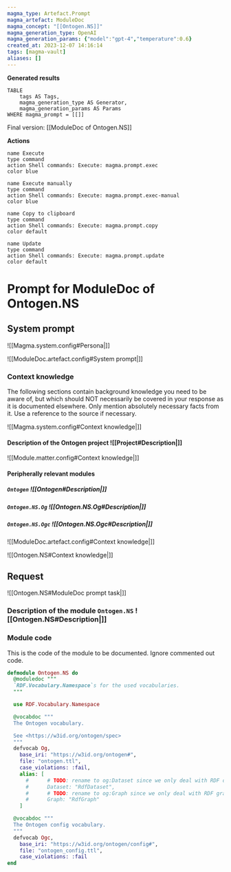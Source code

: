 ```yaml
---
magma_type: Artefact.Prompt
magma_artefact: ModuleDoc
magma_concept: "[[Ontogen.NS]]"
magma_generation_type: OpenAI
magma_generation_params: {"model":"gpt-4","temperature":0.6}
created_at: 2023-12-07 14:16:14
tags: [magma-vault]
aliases: []
---
```


**Generated results**

```dataview
TABLE
	tags AS Tags,
	magma_generation_type AS Generator,
	magma_generation_params AS Params
WHERE magma_prompt = [[]]
```

Final version: [[ModuleDoc of Ontogen.NS]]

**Actions**

```button
name Execute
type command
action Shell commands: Execute: magma.prompt.exec
color blue
```
```button
name Execute manually
type command
action Shell commands: Execute: magma.prompt.exec-manual
color blue
```
```button
name Copy to clipboard
type command
action Shell commands: Execute: magma.prompt.copy
color default
```
```button
name Update
type command
action Shell commands: Execute: magma.prompt.update
color default
```

# Prompt for ModuleDoc of Ontogen.NS

## System prompt

![[Magma.system.config#Persona|]]

![[ModuleDoc.artefact.config#System prompt|]]

### Context knowledge

The following sections contain background knowledge you need to be aware of, but which should NOT necessarily be covered in your response as it is documented elsewhere. Only mention absolutely necessary facts from it. Use a reference to the source if necessary.

![[Magma.system.config#Context knowledge|]]

#### Description of the Ontogen project ![[Project#Description|]]

![[Module.matter.config#Context knowledge|]]

#### Peripherally relevant modules

##### `Ontogen` ![[Ontogen#Description|]]

##### `Ontogen.NS.Og` ![[Ontogen.NS.Og#Description|]]

##### `Ontogen.NS.Ogc` ![[Ontogen.NS.Ogc#Description|]]

![[ModuleDoc.artefact.config#Context knowledge|]]

![[Ontogen.NS#Context knowledge|]]


## Request

![[Ontogen.NS#ModuleDoc prompt task|]]

### Description of the module `Ontogen.NS` ![[Ontogen.NS#Description|]]

### Module code

This is the code of the module to be documented. Ignore commented out code.

```elixir
defmodule Ontogen.NS do
  @moduledoc """
  `RDF.Vocabulary.Namespace`s for the used vocabularies.
  """

  use RDF.Vocabulary.Namespace

  @vocabdoc """
  The Ontogen vocabulary.

  See <https://w3id.org/ontogen/spec>
  """
  defvocab Og,
    base_iri: "https://w3id.org/ontogen#",
    file: "ontogen.ttl",
    case_violations: :fail,
    alias: [
      #      # TODO: rename to og:Dataset since we only deal with RDF dataset in Og anyway?
      #      Dataset: "RdfDataset",
      #      # TODO: rename to og:Graph since we only deal with RDF graphs in Og anyway?
      #      Graph: "RdfGraph"
    ]

  @vocabdoc """
  The Ontogen config vocabulary.
  """
  defvocab Ogc,
    base_iri: "https://w3id.org/ontogen/config#",
    file: "ontogen_config.ttl",
    case_violations: :fail
end

```
